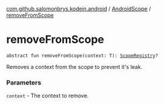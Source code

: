 [com.github.salomonbrys.kodein.android](../index.md) / [AndroidScope](index.md) / [removeFromScope](.)

# removeFromScope

`abstract fun removeFromScope(context: T): `[`ScopeRegistry`](../../com.github.salomonbrys.kodein/-scope-registry/index.md)`?`

Removes a context from the scope to prevent it's leak.

### Parameters

`context` - The context to remove.